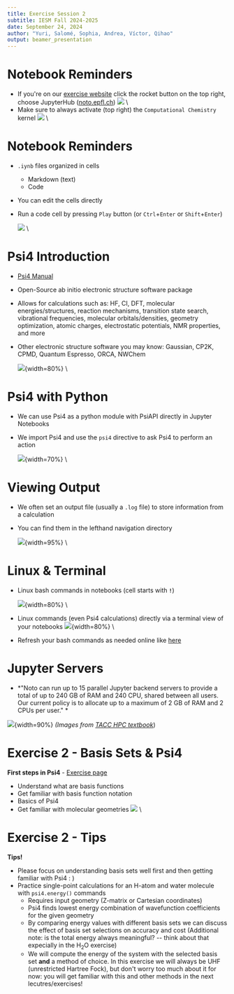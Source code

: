 ```yaml
---
title: Exercise Session 2
subtitle: IESM Fall 2024-2025
date: September 24, 2024
author: "Yuri, Salomé, Sophia, Andrea, Víctor, Qihao" 
output: beamer_presentation
---
```


# Notebook Reminders
- If you're on our [exercise website](https://lcbc-epfl.github.io/iesm-public/intro.html) click the rocket button on the top right, choose JupyterHub ([noto.epfl.ch](https://noto.epfl.ch/))
		![](/data/iesm/img_slides/Ex1/notebooks.png) \
- Make sure to always activate (top right) the `Computational Chemistry` kernel
		![](/data/iesm/img_slides/Ex1/kernel.png) \

# Notebook Reminders
- `.iynb` files organized in cells
	- Markdown (text)
	- Code 
- You can edit the cells directly 
- Run a code cell by pressing `Play` button (or `Ctrl`+`Enter` or `Shift`+`Enter`)

	![](/data/iesm/img_slides/Ex1/jn_1.png) \

# Psi4 Introduction
- [Psi4 Manual](https://psicode.org/psi4manual/master/index.html)
- Open-Source ab initio electronic structure software package
- Allows for calculations such as: HF, CI, DFT, molecular energies/structures, reaction mechanisms, transition state search, vibrational frequencies, molecular orbitals/densities, geometry optimization, atomic charges, electrostatic potentials, NMR properties, and more 
- Other electronic structure software you may know: Gaussian, CP2K, CPMD, Quantum Espresso, ORCA, NWChem 

	![](/data/iesm/img_slides/Ex2/psi4.png){width=80%}  \
  
# Psi4 with Python
- We can use Psi4 as a python module with PsiAPI directly in Jupyter Notebooks 
- We import Psi4 and use the `psi4` directive to ask Psi4 to perform an action 

	![](/data/iesm/img_slides/Ex2/psi4_api.png){width=70%} \ 

# Viewing Output
- We often set an output file (usually a `.log` file) to store information from a calculation
- You can find them in the lefthand navigation directory 

	![](/data/iesm/img_slides/Ex2/output_example.png){width=95%}  \
	
# Linux & Terminal
- Linux bash commands in notebooks (cell starts with  **`!`**)

	![](/data/iesm/img_slides/Ex2/linux_commands.png){width=80%} \
- Linux commands (even Psi4 calculations) directly via a terminal view of your notebooks
	![](/data/iesm/img_slides/Ex2/terminal.png){width=80%} \ 

- Refresh your bash commands as needed online like [here](https://dev.to/awwsmm/101-bash-commands-and-tips-for-beginners-to-experts-30je)


# Jupyter Servers
- *"Noto can run up to 15 parallel Jupyter backend servers to provide a total of up to 240 GB of RAM and 240 CPU, shared between all users. Our current policy is to allocate up to a maximum of 2 GB of RAM and 2 CPUs per user." *

![](/data/iesm/img_slides/Ex2/HPC_architecture.png){width=90%} 
*(Images from [TACC HPC textbook](https://zenodo.org/record/49897)*)


# Exercise 2 - Basis Sets & Psi4
**First steps in Psi4** - [Exercise page](https://lcbc-epfl.github.io/iesm-public/Exercises/Ex2/IESM_Ex2.html)

* Understand what are basis functions
* Get familiar with basis function notation
* Basics of Psi4
* Get familiar with molecular geometries
![](/data/iesm/img_slides/Ex2/ex2_goals.png) \

# Exercise 2 - Tips
**Tips!**

* Please focus on understanding basis sets well first and then getting familiar with Psi4 : ) 
* Practice single-point calculations for an H-atom and water molecule with `psi4.energy()` commands
	* Requires input geometry (Z-matrix or Cartesian coordinates)
	* Psi4 finds lowest energy combination of wavefunction coefficients for the given geometry
	* By comparing energy values with different basis sets we can discuss the effect of basis set selections on accuracy and cost (Additional note: is the total energy always meaningful? -- think about that expecially in the H$_2$O exercise)
	* We will compute the energy of the system with the selected basis set **and** a method of choice. In this exercise we will always be UHF (unrestricted Hartree Fock), but don't worry too much about it for now: you will get familiar with this and other methods in the next lecutres/exercises!
